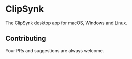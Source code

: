 # ClipSynk

The ClipSynk desktop app for macOS, Windows and Linux.

## Contributing

Your PRs and suggestions are always welcome.
